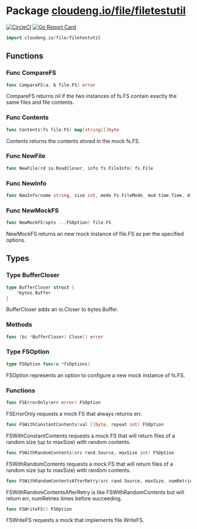 # Package [cloudeng.io/file/filetestutil](https://pkg.go.dev/cloudeng.io/file/filetestutil?tab=doc)
[![CircleCI](https://circleci.com/gh/cloudengio/go.gotools.svg?style=svg)](https://circleci.com/gh/cloudengio/go.gotools) [![Go Report Card](https://goreportcard.com/badge/cloudeng.io/file/filetestutil)](https://goreportcard.com/report/cloudeng.io/file/filetestutil)

```go
import cloudeng.io/file/filetestutil
```


## Functions
### Func CompareFS
```go
func CompareFS(a, b file.FS) error
```
CompareFS returns nil if the two instances of fs.FS contain exactly the same
files and file contents.

### Func Contents
```go
func Contents(fs file.FS) map[string][]byte
```
Contents returns the contents stored in the mock fs.FS.

### Func NewFile
```go
func NewFile(rd io.ReadCloser, info fs.FileInfo) fs.File
```

### Func NewInfo
```go
func NewInfo(name string, size int, mode fs.FileMode, mod time.Time, dir bool, sys interface{}) fs.FileInfo
```

### Func NewMockFS
```go
func NewMockFS(opts ...FSOption) file.FS
```
NewMockFS returns an new mock instance of file.FS as per the specified
options.



## Types
### Type BufferCloser
```go
type BufferCloser struct {
	*bytes.Buffer
}
```
BufferCloser adds an io.Closer to bytes.Buffer.

### Methods

```go
func (bc *BufferCloser) Close() error
```




### Type FSOption
```go
type FSOption func(o *fsOptions)
```
FSOption represents an option to configure a new mock instance of fs.FS.

### Functions

```go
func FSErrorOnly(err error) FSOption
```
FSErrorOnly requests a mock FS that always returns err.


```go
func FSWithConstantContents(val []byte, repeat int) FSOption
```
FSWithConstantContents requests a mock FS that will return files of a random
size (up to maxSize) with random contents.


```go
func FSWithRandomContents(src rand.Source, maxSize int) FSOption
```
FSWithRandomContents requests a mock FS that will return files of a random
size (up to maxSize) with random contents.


```go
func FSWithRandomContentsAfterRetry(src rand.Source, maxSize, numRetries int, err error) FSOption
```
FSWithRandomContentsAfterRetry is like FSWithRandomContents but will return
err, numRetries times before succeeding.


```go
func FSWriteFS() FSOption
```
FSWriteFS requests a mock that implements file.WriteFS.







